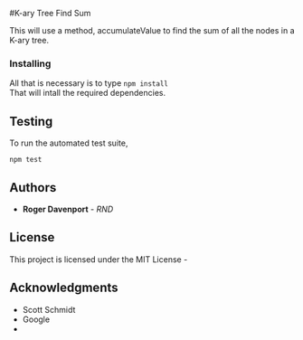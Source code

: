 #K-ary Tree Find Sum

This will use a method, accumulateValue to find the sum of all the nodes in a K-ary tree.




### Installing

All that is necessary is to type
```npm install```  
That will intall the required dependencies.


## Testing

To run the automated test suite, 

```npm test```  








## Authors

* **Roger Davenport** - *RND* 



## License

This project is licensed under the MIT License - 

## Acknowledgments

* Scott Schmidt
* Google
* 